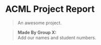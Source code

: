 # ACML Project Report

> An awesome project.

> **Made By Group X:**<br>
>  Add our names and student numbers.